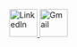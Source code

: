 <!DOCTYPE html>
<html lang="en">
<head>
    <title>Image</title>
</head>
<body><a href="https://www.linkedin.com/in/sujilatha-yoganathan-92a986264?lipi=urn%3Ali%3Apage%3Ad_flagship3_profile_view_base_contact_details%3B90FlPucvRL2q8I1ii%2FJjWw%3D%3D" target="_blank">
  <img src="![image](https://github.com/sujilatha-y/Images/assets/161938065/5296a660-ec0f-4e0d-a22d-22ce966abacf)
" alt="LinkedIn" width="50" height="50">
</a>

<a href="sujilatha6@gmail.com">
  <img src="//private-user-images.githubusercontent.com/161938065/310458347-1cb07aea-4b06-4a44-8fcc-283ee0bee00e.png?jwt=eyJhbGciOiJIUzI1NiIsInR5cCI6IkpXVCJ9.eyJpc3MiOiJnaXRodWIuY29tIiwiYXVkIjoicmF3LmdpdGh1YnVzZXJjb250ZW50LmNvbSIsImtleSI6ImtleTUiLCJleHAiOjE3MDk3MjEzMTUsIm5iZiI6MTcwOTcyMTAxNSwicGF0aCI6Ii8xNjE5MzgwNjUvMzEwNDU4MzQ3LTFjYjA3YWVhLTRiMDYtNGE0NC04ZmNjLTI4M2VlMGJlZTAwZS5wbmc_WC1BbXotQWxnb3JpdGhtPUFXUzQtSE1BQy1TSEEyNTYmWC1BbXotQ3JlZGVudGlhbD1BS0lBVkNPRFlMU0E1M1BRSzRaQSUyRjIwMjQwMzA2JTJGdXMtZWFzdC0xJTJGczMlMkZhd3M0X3JlcXVlc3QmWC1BbXotRGF0ZT0yMDI0MDMwNlQxMDMwMTVaJlgtQW16LUV4cGlyZXM9MzAwJlgtQW16LVNpZ25hdHVyZT0yOTFkMzkzOTIzZmVkNzRjOGE0ZGRjMzkzODc4OTVmYmVkMmNhNjEyODQ5YjNiMGNiMTY0NDk4MzQzZjFiYTlmJlgtQW16LVNpZ25lZEhlYWRlcnM9aG9zdCZhY3Rvcl9pZD0wJmtleV9pZD0wJnJlcG9faWQ9MCJ9.UDKBcNjxOr_Zh6K448HR2TDfHF4k4BRmfYVtyuw1LeM" alt="Gmail" width="50" height="50">
</a>
</body>
</html>
